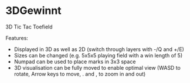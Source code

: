 # 3DGewinnt
3D Tic Tac Toefield 

Features:
- Displayed in 3D as well as 2D (switch through layers with -/Q and +/E)
- Sizes can be changed (e.g. 5x5x5 playing field with a win length of 5)
- Numpad can be used to place marks in 3x3 space
- 3D visualisation can be fully moved to enable optimal view (WASD to rotate, Arrow keys to move, . and , to zoom in and out)
